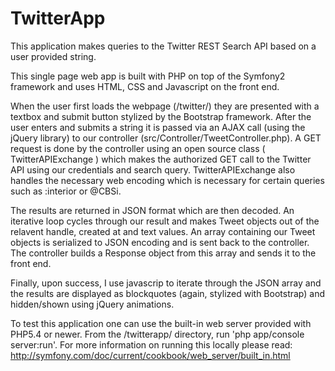 TwitterApp
=========

This application makes queries to the Twitter REST Search API based on a user provided string. 

This single page web app is built with PHP on top of the Symfony2 framework and uses HTML, CSS and Javascript on the front end. 

When the user first loads the webpage (/twitter/) they are presented with a textbox and submit button stylized by the Bootstrap framework. After the user enters and submits a string it is passed via an AJAX call (using the jQuery library) to our controller (src/Controller/TweetController.php). A GET request is done by the controller using an open source class ( TwitterAPIExchange ) which makes the authorized GET call to the Twitter API using our credentials and search query. TwitterAPIExchange also handles the necessary web encoding which is necessary for certain queries such as :interior or @CBSi.

The results are returned in JSON format which are then decoded. An iterative loop cycles through our result and makes Tweet objects out of the relavent handle, created at and text values. An array containing our Tweet objects is serialized to JSON encoding and is sent back to the controller. The controller builds a Response object from this array and sends it to the front end.

Finally, upon success, I use javascrip to iterate through the JSON array and the results are displayed as blockquotes (again, stylized with Bootstrap) and hidden/shown using jQuery animations.

To test this application one can use the built-in web server provided with PHP5.4 or newer. From the /twitterapp/ directory, run 'php app/console server:run'. For more information on running this locally please read: http://symfony.com/doc/current/cookbook/web_server/built_in.html